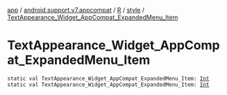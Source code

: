 [app](../../../index.md) / [android.support.v7.appcompat](../../index.md) / [R](../index.md) / [style](index.md) / [TextAppearance_Widget_AppCompat_ExpandedMenu_Item](./-text-appearance_-widget_-app-compat_-expanded-menu_-item.md)

# TextAppearance_Widget_AppCompat_ExpandedMenu_Item

`static val TextAppearance_Widget_AppCompat_ExpandedMenu_Item: `[`Int`](https://kotlinlang.org/api/latest/jvm/stdlib/kotlin/-int/index.html)
`static val TextAppearance_Widget_AppCompat_ExpandedMenu_Item: `[`Int`](https://kotlinlang.org/api/latest/jvm/stdlib/kotlin/-int/index.html)